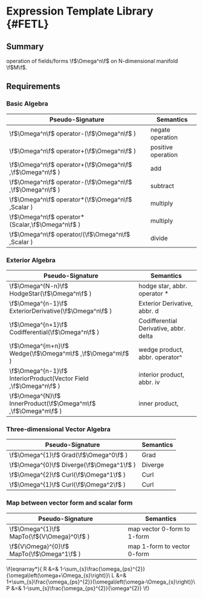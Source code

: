 Expression Template Library {#FETL}
==========================
## Summary

  operation of fields/forms \f$\Omega^n\f$ on N-dimensional manifold \f$M\f$.
  
## Requirements

   
### Basic Algebra

  Pseudo-Signature  			| Semantics
 -------------------------------|--------------
 \f$\Omega^n\f$ operator-(\f$\Omega^n\f$  )	| negate operation
 \f$\Omega^n\f$ operator+(\f$\Omega^n\f$  )	| positive operation
 \f$\Omega^n\f$ operator+(\f$\Omega^n\f$ ,\f$\Omega^n\f$ )	| add  
 \f$\Omega^n\f$ operator-(\f$\Omega^n\f$ ,\f$\Omega^n\f$ )	| subtract  
 \f$\Omega^n\f$ operator*(\f$\Omega^n\f$ ,Scalar )	| multiply  
 \f$\Omega^n\f$ operator*(Scalar,\f$\Omega^n\f$ )	| multiply  
 \f$\Omega^n\f$ operator/(\f$\Omega^n\f$ ,Scalar )	| divide  
  
 
 
### Exterior Algebra
  Pseudo-Signature  			| Semantics
 -------------------------------|--------------
 \f$\Omega^{N-n}\f$ HodgeStar(\f$\Omega^n\f$ )	| hodge star, abbr. operator *
 \f$\Omega^{n-1}\f$ ExteriorDerivative(\f$\Omega^n\f$ )	| Exterior Derivative, abbr. d
 \f$\Omega^{n+1}\f$ Codifferential(\f$\Omega^n\f$ )	| Codifferential Derivative, abbr. delta
 \f$\Omega^{m+n}\f$ Wedge(\f$\Omega^m\f$ ,\f$\Omega^m\f$  )	| wedge product, abbr. operator^
 \f$\Omega^{n-1}\f$ InteriorProduct(Vector Field ,\f$\Omega^n\f$  )	| interior product, abbr. iv
 \f$\Omega^{N}\f$ InnerProduct(\f$\Omega^m\f$ ,\f$\Omega^m\f$ ) | inner product, 
 
### Three-dimensional Vector Algebra 

  Pseudo-Signature  			| Semantics
 -------------------------------|--------------
 \f$\Omega^{1}\f$ Grad(\f$\Omega^0\f$ )		| Grad  
 \f$\Omega^{0}\f$ Diverge(\f$\Omega^1\f$ )	| Diverge  
 \f$\Omega^{2}\f$ Curl(\f$\Omega^1\f$ )		| Curl  
 \f$\Omega^{1}\f$ Curl(\f$\Omega^2\f$ )		| Curl  
 
### Map between vector form  and scalar form

 Pseudo-Signature  			| Semantics
 -------------------------------|--------------
 \f$\Omega^{1}\f$ MapTo(\f${V\Omega}^0\f$ )	| map vector 0-form to 1-form  
 \f${V\Omega}^{0}\f$ MapTo(\f$\Omega^1\f$ )	| map 1-form to vector 0-form  

\f{eqnarray*}{
R &=& 1-\sum_{s}\frac{\omega_{ps}^{2}}{\omega\left(\omega+\Omega_{s}\right)}\\
L &=& 1+\sum_{s}\frac{\omega_{ps}^{2}}{\omega\left(\omega-\Omega_{s}\right)}\\
P &=& 1-\sum_{s}\frac{\omega_{ps}^{2}}{\omega^{2}}
\f}
 